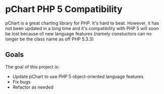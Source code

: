 pChart PHP 5 Compatibility
==========================

pChart is a great charting library for PHP.  It's hard to beat.
However, it has not been updated in a long time and it's compatibility
with PHP 5 will soon be lost because of new language features 
(namely constuctors can no longer be the class name as off PHP 5.3.3)

## Goals

The goal of this project is:
 - Update pChart to use PHP 5 object-oriented language features
 - Fix bugs
 - Refactor as needed
